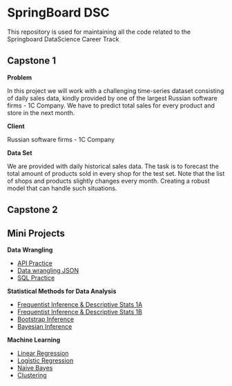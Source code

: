 # SpringBoard DSC
This repository is used for maintaining all the code related to the Springboard DataScience Career Track

## Capstone 1
**Problem**

In this project we will work with a challenging time-series dataset consisting of daily sales data,
kindly provided by one of the largest Russian software firms - 1C Company.
We have to predict total sales for every product and store in the next month.

**Client** 

Russian software firms - 1C Company

**Data Set**

We are provided with daily historical sales data. The task is to forecast the total amount of
products sold in every shop for the test set. Note that the list of shops and products slightly
changes every month. Creating a robust model that can handle such situations.




## Capstone 2


## Mini Projects

**Data Wrangling**
- [API Practice](https://github.com/Shankar11/My_DataScience_Track/blob/master/Mini_Projects/api_practice/api_data_wrangling_mini_project.ipynb)
- [Data wrangling JSON](https://github.com/Shankar11/My_DataScience_Track/blob/master/Mini_Projects/data_wrangling_json/data_wrangling_json/sliderule_dsi_json_exercise.ipynb)
- [SQL Practice](https://github.com/Shankar11/My_DataScience_Track/blob/master/Mini_Projects/sql_practice/1520094343_sql_project.sql)

**Statistical Methods for Data Analysis**
- [Frequentist Inference & Descriptive Stats 1A](https://github.com/Shankar11/My_DataScience_Track/blob/master/Mini_Projects/inferential_statistics_frequentist/inferential_statistics_frequentist_mini-projects6.28.19/inferential_statistics_1a-Q6.25.ipynb)
- [Frequentist Inference & Descriptive Stats 1B](https://github.com/Shankar11/My_DataScience_Track/blob/master/Mini_Projects/inferential_statistics_frequentist/inferential_statistics_frequentist_mini-projects6.28.19/inferential_statistics_1b-Q6.25.ipynb)
- [Bootstrap Inference](https://github.com/Shankar11/My_DataScience_Track/blob/master/Mini_Projects/Bootstrap_Inference/Bootstrap_Inference_Mini-Project8.19/inferential_statistics_2-Q.ipynb)
- [Bayesian Inference](https://github.com/Shankar11/My_DataScience_Track/blob/master/Mini_Projects/Bayesian_stats/Bayesian_stats_Q6.28/inferential_statistics_3-Q.ipynb)

**Machine Learning**
- [Linear Regression](https://github.com/Shankar11/My_DataScience_Track/blob/master/Mini_Projects/linear_regression/Mini_Project_Linear_Regression.ipynb)
- [Logistic Regression](https://github.com/Shankar11/My_DataScience_Track/blob/master/Mini_Projects/logistic_regression/Mini_Project_Logistic_Regression.ipynb)
- [Naive Bayes](https://github.com/Shankar11/My_DataScience_Track/blob/master/Mini_Projects/naive_bayes/Mini_Project_Naive_Bayes.ipynb)
- [Clustering](https://github.com/Shankar11/My_DataScience_Track/blob/master/Mini_Projects/clustering/Mini_Project_Clustering.ipynb)
